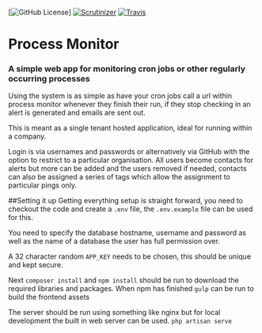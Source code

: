 [![GitHub License](https://img.shields.io/github/license/ArthurGuy/ProcessMonitor.svg?style=flat-square)]
[![Scrutinizer](https://img.shields.io/scrutinizer/g/ArthurGuy/ProcessMonitor.svg?style=flat-square)](https://scrutinizer-ci.com/g/ArthurGuy/ProcessMonitor/)
[![Travis](https://img.shields.io/travis/ArthurGuy/ProcessMonitor.svg?style=flat-square)](https://travis-ci.org/ArthurGuy/ProcessMonitor)

# Process Monitor

### A simple web app for monitoring cron jobs or other regularly occurring processes

Using the system is as simple as have your cron jobs call a url within process monitor whenever they finish their run,
if they stop checking in an alert is generated and emails are sent out.

This is meant as a single tenant hosted application, ideal for running within a company.

Login is via usernames and passwords or alternatively via GitHub with the option to restrict to a particular organisation.
All users become contacts for alerts but more can be added and the users removed if needed, contacts can also be
assigned a series of tags which allow the assignment to particular pings only.

##Setting it up
Getting everything setup is straight forward, you need to checkout the code and create a `.env` file, the `.env.example`
file can be used for this.

You need to specify the database hostname, username and password as well as the name of a database the user has full permission over.

A 32 character random `APP_KEY` needs to be chosen, this should be unique and kept secure.

Next `composer install` and `npm install` should be run to download the required libraries and packages.
When npm has finished `gulp` can be run to build the frontend assets

The server should be run using something like nginx but for local development the built in web server can be used.
`php artisan serve`

